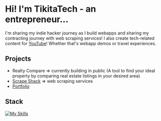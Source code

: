 # Hi! I'm TikitaTech - an entrepreneur...
I'm sharing my indie hacker journey as I build webapps and sharing my contracting journey with web scraping services! I also create tech-related content for [YouTube](https://www.youtube.com/@TikitaTech)! Whether that's webapp demos or travel experiences.

## Projects
- Realty Compare => currently building in public (A tool to find your ideal property by comparing real estate listings in your desired area)
- [Scrape Shack](https://scrapeshack.com) => web scraping services
- [Portfolio](https://tikitatech.xyz)

## Stack
[![My Skills](https://skillicons.dev/icons?i=ts,react,tailwindcss,supabase,arch,vite,bun,docker,figma,neovim)](https://skillicons.dev)
